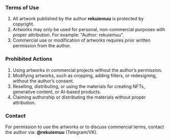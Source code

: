 ### Terms of Use  
1. All artwork published by the author **rekuiemuu** is protected by copyright.  
2. Artworks may only be used for personal, non-commercial purposes with proper attribution. For example: "Author: rekuiemuu".  
3. Commercial use or modification of artworks requires prior written permission from the author.  

### Prohibited Actions  
1. Using artworks in commercial projects without the author’s permission.  
2. Modifying artworks, such as cropping, adding filters, or redesigning, without the author’s consent.  
3. Reselling, distributing, or using the materials for creating NFTs, generative content, or AI-based products.  
4. Claiming authorship or distributing the materials without proper attribution.  

### Contact  
For permission to use the artworks or to discuss commercial terms, contact the author via: **@rekuiemuu** (Telegram/VK).  
